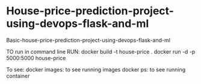 # House-price-prediction-project-using-devops-flask-and-ml
Basic-house-price-prediction-project-using-devops-flask-and-ml

TO run in command line
RUN:
docker build -t house-price .
docker run -d -p 5000:5000 house-price

To see:
docker images: to see running images
docker ps: to see running container